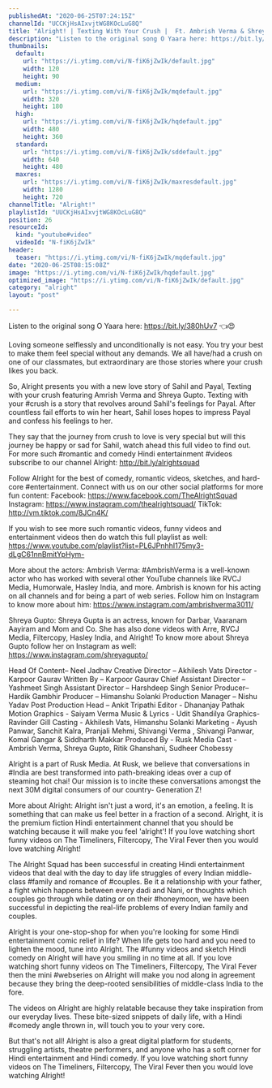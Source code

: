 ```yaml
---
publishedAt: "2020-06-25T07:24:15Z"
channelId: "UCCKjHsAIxvjtWG8KOcLuG8Q"
title: "Alright! | Texting With Your Crush |  Ft. Ambrish Verma & Shreya Gupto"
description: "Listen to the original song O Yaara here: https://bit.ly/380hUv7 👈😍\n\nLoving someone selflessly and unconditionally is not easy. You try your best to make them feel special without any demands. We all have/had a crush on one of our classmates, but extraordinary are those stories where your crush likes you back.\n\nSo, Alright presents you with a new love story of Sahil and Payal, Texting with your crush featuring Amrish Verma and Shreya Gupto. Texting with your #crush is a story that revolves around Sahil's feelings for Payal. After countless fail efforts to win her heart, Sahil loses hopes to impress Payal and confess his feelings to her.\n\nThey say that the journey from crush to love is very special but will this journey be happy or sad for Sahil, watch ahead this full video to find out. For more such #romantic and comedy Hindi entertainment #videos subscribe to our channel Alright: http://bit.ly/alrightsquad\n\nFollow Alright for the best of comedy, romantic videos, sketches, and hard-core #entertainment. Connect with us on our other social platforms for more fun content: Facebook: https://www.facebook.com/TheAlrightSquad Instagram: https://www.instagram.com/thealrightsquad/ TikTok: http://vm.tiktok.com/8JCn4K/\n\nIf you wish to see more such romantic videos, funny videos and entertainment videos then do watch this full playlist as well: https://www.youtube.com/playlist?list=PL6JPnhhI175my3-dLgC61nnBmitYpHym-\n\nMore about the actors:\nAmbrish Verma: #AmbrishVerma is a well-known actor who has worked with several other YouTube channels like RVCJ Media, Humorwale, Hasley India, and more. Ambrish is known for his acting on all channels and for being a part of web series. Follow him on Instagram to know more about him: https://www.instagram.com/ambrishverma3011/\n\nShreya Gupto: Shreya Gupta is an actress, known for Darbar, Vaaranam Aayiram and Mom and Co. She has also done videos with Arre, RVCJ Media, Filtercopy, Hasley India, and Alright! To know more about Shreya Gupto follow her on Instagram as well: https://www.instagram.com/shreyagupto/\n\nHead Of Content– Neel Jadhav\nCreative Director – Akhilesh Vats\nDirector - Karpoor Gaurav\nWritten By – Karpoor Gaurav\nChief Assistant Director – Yashmeet Singh\nAssistant Director – Harshdeep Singh\nSenior Producer– Hardik Gambhir\nProducer – Himanshu Solanki\nProduction Manager – Nishu Yadav\nPost Production Head – Ankit Tripathi\nEditor -  Dhananjay Pathak\nMotion Graphics -  Saiyam Verma\nMusic & Lyrics - Udit Shandilya\nGraphics- Ravinder Gill\nCasting -  Akhilesh Vats, Himanshu Solanki\nMarketing -  Ayush Panwar, Sanchit Kalra, Pranjali Mehmi, Shivangi Verma , Shivangi Panwar, Komal Gangar & Siddharth Makkar\nProduced By - Rusk Media\nCast -  Ambrish Verma, Shreya Gupto, Ritik Ghanshani, Sudheer Chobessy\n\nAlright is a part of Rusk Media. At Rusk, we believe that conversations in #India are best transformed into path-breaking ideas over a cup of steaming hot chai! Our mission is to incite these conversations amongst the next 30M digital consumers of our country- Generation Z!\n\nMore about Alright: Alright isn't just a word, it's an emotion, a feeling. It is something that can make us feel better in a fraction of a second. Alright, it is the premium fiction Hindi entertainment channel that you should be watching because it will make you feel 'alright'! If you love watching short funny videos on The Timeliners, Filtercopy, The Viral Fever then you would love watching Alright!\n\nThe Alright Squad has been successful in creating Hindi entertainment videos that deal with the day to day life struggles of every Indian middle-class #family and romance of #couples. Be it a relationship with your father, a fight which happens between every dadi and Nani, or thoughts which couples go through while dating or on their #honeymoon, we have been successful in depicting the real-life problems of every Indian family and couples.\n\nAlright is your one-stop-shop for when you're looking for some Hindi entertainment comic relief in life? When life gets too hard and you need to lighten the mood, tune into Alright. The #funny videos and sketch Hindi comedy on Alright will have you smiling in no time at all. If you love watching short funny videos on The Timeliners, Filtercopy, The Viral Fever then the mini #webseries on Alright will make you nod along in agreement because they bring the deep-rooted sensibilities of middle-class India to the fore.\n\nThe videos on Alright are highly relatable because they take inspiration from our everyday lives. These bite-sized snippets of daily life, with a Hindi #comedy angle thrown in, will touch you to your very core.\n\nBut that's not all! Alright is also a great digital platform for students, struggling artists, theatre performers, and anyone who has a soft corner for Hindi entertainment and Hindi comedy. If you love watching short funny videos on The Timeliners, Filtercopy, The Viral Fever then you would love watching Alright!"
thumbnails:
  default:
    url: "https://i.ytimg.com/vi/N-fiK6jZwIk/default.jpg"
    width: 120
    height: 90
  medium:
    url: "https://i.ytimg.com/vi/N-fiK6jZwIk/mqdefault.jpg"
    width: 320
    height: 180
  high:
    url: "https://i.ytimg.com/vi/N-fiK6jZwIk/hqdefault.jpg"
    width: 480
    height: 360
  standard:
    url: "https://i.ytimg.com/vi/N-fiK6jZwIk/sddefault.jpg"
    width: 640
    height: 480
  maxres:
    url: "https://i.ytimg.com/vi/N-fiK6jZwIk/maxresdefault.jpg"
    width: 1280
    height: 720
channelTitle: "Alright!"
playlistId: "UUCKjHsAIxvjtWG8KOcLuG8Q"
position: 26
resourceId:
  kind: "youtube#video"
  videoId: "N-fiK6jZwIk"
header:
  teaser: "https://i.ytimg.com/vi/N-fiK6jZwIk/mqdefault.jpg"
date: "2020-06-25T08:15:08Z"
image: "https://i.ytimg.com/vi/N-fiK6jZwIk/hqdefault.jpg"
optimized_image: "https://i.ytimg.com/vi/N-fiK6jZwIk/default.jpg"
category: "alright"
layout: "post"

---
```

Listen to the original song O Yaara here: https://bit.ly/380hUv7 👈😍

Loving someone selflessly and unconditionally is not easy. You try your best to make them feel special without any demands. We all have/had a crush on one of our classmates, but extraordinary are those stories where your crush likes you back.

So, Alright presents you with a new love story of Sahil and Payal, Texting with your crush featuring Amrish Verma and Shreya Gupto. Texting with your #crush is a story that revolves around Sahil's feelings for Payal. After countless fail efforts to win her heart, Sahil loses hopes to impress Payal and confess his feelings to her.

They say that the journey from crush to love is very special but will this journey be happy or sad for Sahil, watch ahead this full video to find out. For more such #romantic and comedy Hindi entertainment #videos subscribe to our channel Alright: http://bit.ly/alrightsquad

Follow Alright for the best of comedy, romantic videos, sketches, and hard-core #entertainment. Connect with us on our other social platforms for more fun content: Facebook: https://www.facebook.com/TheAlrightSquad Instagram: https://www.instagram.com/thealrightsquad/ TikTok: http://vm.tiktok.com/8JCn4K/

If you wish to see more such romantic videos, funny videos and entertainment videos then do watch this full playlist as well: https://www.youtube.com/playlist?list=PL6JPnhhI175my3-dLgC61nnBmitYpHym-

More about the actors:
Ambrish Verma: #AmbrishVerma is a well-known actor who has worked with several other YouTube channels like RVCJ Media, Humorwale, Hasley India, and more. Ambrish is known for his acting on all channels and for being a part of web series. Follow him on Instagram to know more about him: https://www.instagram.com/ambrishverma3011/

Shreya Gupto: Shreya Gupta is an actress, known for Darbar, Vaaranam Aayiram and Mom and Co. She has also done videos with Arre, RVCJ Media, Filtercopy, Hasley India, and Alright! To know more about Shreya Gupto follow her on Instagram as well: https://www.instagram.com/shreyagupto/

Head Of Content– Neel Jadhav
Creative Director – Akhilesh Vats
Director - Karpoor Gaurav
Written By – Karpoor Gaurav
Chief Assistant Director – Yashmeet Singh
Assistant Director – Harshdeep Singh
Senior Producer– Hardik Gambhir
Producer – Himanshu Solanki
Production Manager – Nishu Yadav
Post Production Head – Ankit Tripathi
Editor -  Dhananjay Pathak
Motion Graphics -  Saiyam Verma
Music & Lyrics - Udit Shandilya
Graphics- Ravinder Gill
Casting -  Akhilesh Vats, Himanshu Solanki
Marketing -  Ayush Panwar, Sanchit Kalra, Pranjali Mehmi, Shivangi Verma , Shivangi Panwar, Komal Gangar & Siddharth Makkar
Produced By - Rusk Media
Cast -  Ambrish Verma, Shreya Gupto, Ritik Ghanshani, Sudheer Chobessy

Alright is a part of Rusk Media. At Rusk, we believe that conversations in #India are best transformed into path-breaking ideas over a cup of steaming hot chai! Our mission is to incite these conversations amongst the next 30M digital consumers of our country- Generation Z!

More about Alright: Alright isn't just a word, it's an emotion, a feeling. It is something that can make us feel better in a fraction of a second. Alright, it is the premium fiction Hindi entertainment channel that you should be watching because it will make you feel 'alright'! If you love watching short funny videos on The Timeliners, Filtercopy, The Viral Fever then you would love watching Alright!

The Alright Squad has been successful in creating Hindi entertainment videos that deal with the day to day life struggles of every Indian middle-class #family and romance of #couples. Be it a relationship with your father, a fight which happens between every dadi and Nani, or thoughts which couples go through while dating or on their #honeymoon, we have been successful in depicting the real-life problems of every Indian family and couples.

Alright is your one-stop-shop for when you're looking for some Hindi entertainment comic relief in life? When life gets too hard and you need to lighten the mood, tune into Alright. The #funny videos and sketch Hindi comedy on Alright will have you smiling in no time at all. If you love watching short funny videos on The Timeliners, Filtercopy, The Viral Fever then the mini #webseries on Alright will make you nod along in agreement because they bring the deep-rooted sensibilities of middle-class India to the fore.

The videos on Alright are highly relatable because they take inspiration from our everyday lives. These bite-sized snippets of daily life, with a Hindi #comedy angle thrown in, will touch you to your very core.

But that's not all! Alright is also a great digital platform for students, struggling artists, theatre performers, and anyone who has a soft corner for Hindi entertainment and Hindi comedy. If you love watching short funny videos on The Timeliners, Filtercopy, The Viral Fever then you would love watching Alright!